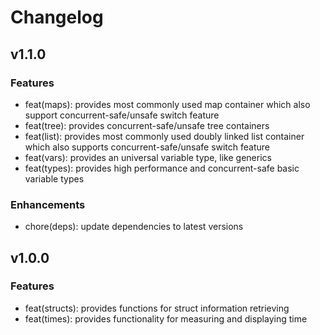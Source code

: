 # Changelog

## v1.1.0

### Features
* feat(maps): provides most commonly used map container which also support concurrent-safe/unsafe switch feature
* feat(tree): provides concurrent-safe/unsafe tree containers
* feat(list): provides most commonly used doubly linked list container which also supports concurrent-safe/unsafe switch feature
* feat(vars): provides an universal variable type, like generics
* feat(types): provides high performance and concurrent-safe basic variable types

### Enhancements
* chore(deps): update dependencies to latest versions

## v1.0.0

### Features
* feat(structs): provides functions for struct information retrieving
* feat(times): provides functionality for measuring and displaying time
